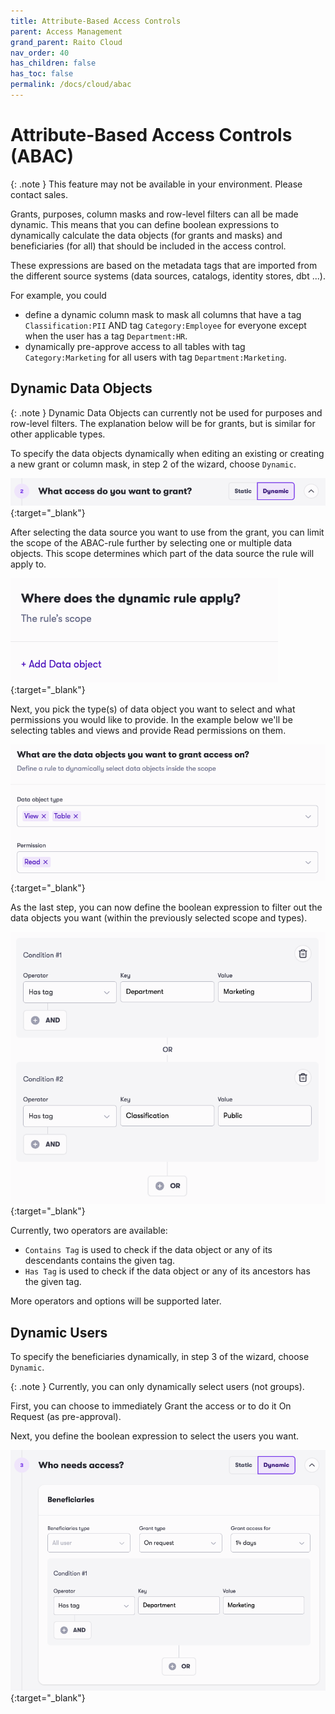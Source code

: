 ```yaml
---
title: Attribute-Based Access Controls
parent: Access Management
grand_parent: Raito Cloud
nav_order: 40
has_children: false
has_toc: false
permalink: /docs/cloud/abac
---
```


# Attribute-Based Access Controls (ABAC)

{: .note }
This feature may not be available in your environment. Please contact sales.

Grants, purposes, column masks and row-level filters can all be made dynamic. This means that you can define boolean expressions to dynamically calculate the data objects (for grants and masks) and beneficiaries (for all) that should be included in the access control.

These expressions are based on the metadata tags that are imported from the different source systems (data sources, catalogs, identity stores, dbt ...).

For example, you could 
 - define a dynamic column mask to mask all columns that have a tag `Classification:PII` AND tag `Category:Employee` for everyone except when the user has a tag `Department:HR`.
 - dynamically pre-approve access to all tables with tag `Category:Marketing` for all users with tag `Department:Marketing`.

## Dynamic Data Objects
{: .note }
Dynamic Data Objects can currently not be used for purposes and row-level filters. The explanation below will be for grants, but is similar for other applicable types.

To specify the data objects dynamically when editing an existing or creating a new grant or column mask, in step 2 of the wizard, choose `Dynamic`.

[![Filters](/assets/images/cloud/access_management/dynamic-what-title.png)](/assets/images/cloud/access_management/dynamic-what-title.png){:target="_blank"}

After selecting the data source you want to use from the grant, you can limit the scope of the ABAC-rule further by selecting one or multiple data objects. This scope determines which part of the data source the rule will apply to.

[![Filters](/assets/images/cloud/access_management/dynamic-what-scope.png)](/assets/images/cloud/access_management/dynamic-what-scope.png){:target="_blank"}

Next, you pick the type(s) of data object you want to select and what permissions you would like to provide. In the example below we'll be selecting tables and views and provide Read permissions on them.

[![Filters](/assets/images/cloud/access_management/dynamic-what-permission.png)](/assets/images/cloud/access_management/dynamic-what-permission.png){:target="_blank"}

As the last step, you can now define the boolean expression to filter out the data objects you want (within the previously selected scope and types).

[![Filters](/assets/images/cloud/access_management/dynamic-what-condition.png)](/assets/images/cloud/access_management/dynamic-what-condition.png){:target="_blank"}

Currently, two operators are available:
 - `Contains Tag` is used to check if the data object or any of its descendants contains the given tag.
 - `Has Tag` is used to check if the data object or any of its ancestors has the given tag.

More operators and options will be supported later.

## Dynamic Users
To specify the beneficiaries dynamically, in step 3 of the wizard, choose `Dynamic`.

{: .note }
Currently, you can only dynamically select users (not groups).  

First, you can choose to immediately Grant the access or to do it On Request (as pre-approval).

Next, you define the boolean expression to select the users you want.

[![Filters](/assets/images/cloud/access_management/dynamic-who.png)](/assets/images/cloud/access_management/dynamic-who.png){:target="_blank"}